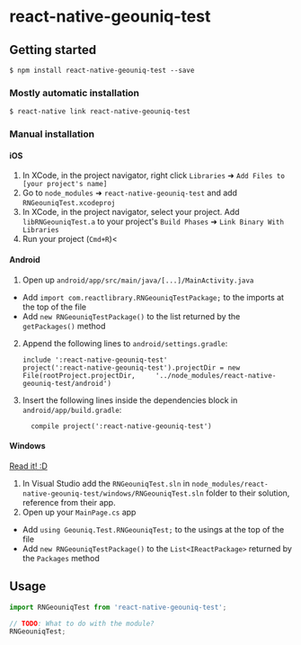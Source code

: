 
# react-native-geouniq-test

## Getting started

`$ npm install react-native-geouniq-test --save`

### Mostly automatic installation

`$ react-native link react-native-geouniq-test`

### Manual installation


#### iOS

1. In XCode, in the project navigator, right click `Libraries` ➜ `Add Files to [your project's name]`
2. Go to `node_modules` ➜ `react-native-geouniq-test` and add `RNGeouniqTest.xcodeproj`
3. In XCode, in the project navigator, select your project. Add `libRNGeouniqTest.a` to your project's `Build Phases` ➜ `Link Binary With Libraries`
4. Run your project (`Cmd+R`)<

#### Android

1. Open up `android/app/src/main/java/[...]/MainActivity.java`
  - Add `import com.reactlibrary.RNGeouniqTestPackage;` to the imports at the top of the file
  - Add `new RNGeouniqTestPackage()` to the list returned by the `getPackages()` method
2. Append the following lines to `android/settings.gradle`:
  	```
  	include ':react-native-geouniq-test'
  	project(':react-native-geouniq-test').projectDir = new File(rootProject.projectDir, 	'../node_modules/react-native-geouniq-test/android')
  	```
3. Insert the following lines inside the dependencies block in `android/app/build.gradle`:
  	```
      compile project(':react-native-geouniq-test')
  	```

#### Windows
[Read it! :D](https://github.com/ReactWindows/react-native)

1. In Visual Studio add the `RNGeouniqTest.sln` in `node_modules/react-native-geouniq-test/windows/RNGeouniqTest.sln` folder to their solution, reference from their app.
2. Open up your `MainPage.cs` app
  - Add `using Geouniq.Test.RNGeouniqTest;` to the usings at the top of the file
  - Add `new RNGeouniqTestPackage()` to the `List<IReactPackage>` returned by the `Packages` method


## Usage
```javascript
import RNGeouniqTest from 'react-native-geouniq-test';

// TODO: What to do with the module?
RNGeouniqTest;
```
  